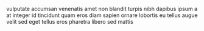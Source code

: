 vulputate accumsan venenatis amet non blandit turpis nibh dapibus ipsum a at
integer id tincidunt quam eros diam sapien ornare lobortis eu tellus augue
velit sed eget tellus eros pharetra libero sed mattis